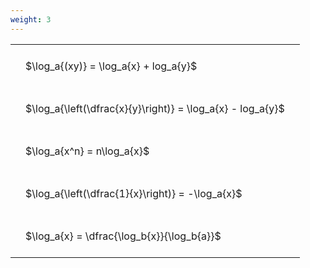 ```yaml
---
weight: 3
---
```


<style type="text/css">
#T_2dfe9 th.col_heading {
  text-align: left;
  font-size: 1em;
}
#T_2dfe9 td {
  text-align: left;
  font-size: 1em;
  padding: 1.5em;
}
</style>
<table id="T_2dfe9">
  <thead>
  </thead>
  <tbody>
    <tr>
      <td id="T_2dfe9_row0_col0" class="data row0 col0" >$\log_a{(xy)} = \log_a{x} + log_a{y}$</td>
    </tr>
    <tr>
      <td id="T_2dfe9_row1_col0" class="data row1 col0" >$\log_a{\left(\dfrac{x}{y}\right)} = \log_a{x} - log_a{y}$</td>
    </tr>
    <tr>
      <td id="T_2dfe9_row2_col0" class="data row2 col0" >$\log_a{x^n} = n\log_a{x}$</td>
    </tr>
    <tr>
      <td id="T_2dfe9_row3_col0" class="data row3 col0" >$\log_a{\left(\dfrac{1}{x}\right)} = -\log_a{x}$</td>
    </tr>
    <tr>
      <td id="T_2dfe9_row4_col0" class="data row4 col0" >$\log_a{x} = \dfrac{\log_b{x}}{\log_b{a}}$</td>
    </tr>
  </tbody>
</table>
